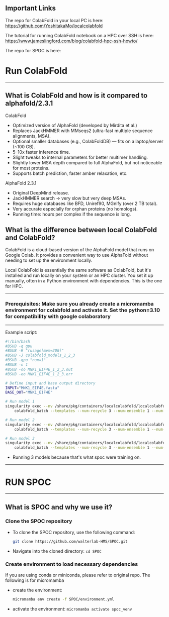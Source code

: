## Important Links

The repo for ColabFold in your local PC is here: https://github.com/YoshitakaMo/localcolabfold

The tutorial for running ColabFold notebook on a HPC over SSH is here: https://www.jameslingford.com/blog/colabfold-hpc-ssh-howto/

The repo for SPOC is here: 

# Run ColabFold
---
## What is ColabFold and how is it compared to alphafold/2.3.1
ColabFold
- Optimized version of AlphaFold (developed by Mirdita et al.)
- Replaces JackHMMER with MMseqs2 (ultra-fast multiple sequence alignments, MSA).
- Optional smaller databases (e.g., ColabFoldDB) — fits on a laptop/server (~100 GB).
- 5–10x faster inference time.
- Slight tweaks to internal parameters for better multimer handling.
- Slightly lower MSA depth compared to full AlphaFold, but not noticeable for most proteins.
- Supports batch prediction, faster amber relaxation, etc.

AlphaFold 2.3.1
- Original DeepMind release.
- JackHMMER search → very slow but very deep MSAs.
- Requires huge databases like BFD, Uniref90, MGnify (over 2 TB total).
- Very accurate especially for orphan proteins (no homologs).
- Running time: hours per complex if the sequence is long.

## What is the difference between local ColabFold and ColabFold?
ColabFold is a cloud-based version of the AlphaFold model that runs on Google Colab. It provides a convenient way to use AlphaFold without needing to set up the environment locally.

Local ColabFold is essentially the same software as ColabFold, but it's installed and run locally on your system or an HPC cluster. You set it up manually, often in a Python environment with dependencies. This is the one for HPC.

---

### Prerequisites: Make sure you already create a micromamba environment for colabfold and activate it. Set the python=3.10 for compatibility with google colaboratory

---
Example script:
```bash
#!/bin/bash
#BSUB -q gpu
#BSUB -R "rusage[mem=20G]"
#BSUB -J colabfold_models_1_2_3
#BSUB -gpu "num=1"
#BSUB -n 1
#BSUB -oo MNK1_EIF4E_1_2_3.out
#BSUB -eo MNK1_EIF4E_1_2_3.err

# Define input and base output directory
INPUT="MNK1_EIF4E.fasta"
BASE_OUT="MNK1_EIF4E"

# Run model 1
singularity exec --nv /share/pkg/containers/localcolabfold/localcolabfold.sif \
    colabfold_batch --templates --num-recycle 3 --num-ensemble 1 --num-models 1 $INPUT ${BASE_OUT}/model_1

# Run model 2
singularity exec --nv /share/pkg/containers/localcolabfold/localcolabfold.sif \
    colabfold_batch --templates --num-recycle 3 --num-ensemble 1 --num-models 2 $INPUT ${BASE_OUT}/model_2

# Run model 3
singularity exec --nv /share/pkg/containers/localcolabfold/localcolabfold.sif \
    colabfold_batch --templates --num-recycle 3 --num-ensemble 1 --num-models 3 $INPUT ${BASE_OUT}/model_3
```
- Running 3 models because that's what spoc were training on.

---
# RUN SPOC
---
## What is SPOC and why we use it?

### Clone the SPOC repository
- To clone the SPOC repository, use the following command:
  ``` bash
  git clone https://github.com/walterlab-HMS/SPOC.git
  ```
- Navigate into the cloned directory: ```cd SPOC```

### Create environment to load necessary dependencies

If you are using conda or miniconda, please refer to original repo. The following is for micromamba

- create the environment:
  ```bash
  micromamba env create -f SPOC/environment.yml
  ```
- activate the environment: ``` micromamba activate spoc_venv ```

